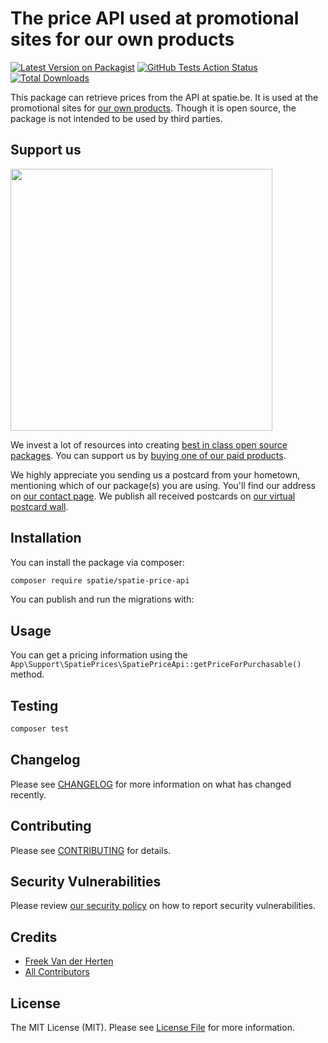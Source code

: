 # The price API used at promotional sites for our own products

[![Latest Version on Packagist](https://img.shields.io/packagist/v/spatie/spatie-price-api.svg?style=flat-square)](https://packagist.org/packages/spatie/spatie-price-api)
[![GitHub Tests Action Status](https://img.shields.io/github/workflow/status/spatie/spatie-price-api/run-tests?label=tests)](https://github.com/spatie/spatie-price-api/actions?query=workflow%3Arun-tests+branch%3Amaster)
[![Total Downloads](https://img.shields.io/packagist/dt/spatie/spatie-price-api.svg?style=flat-square)](https://packagist.org/packages/spatie/spatie-price-api)

This package can retrieve prices from the API at spatie.be. It is used at the promotional sites for [our own products](https://spatie.be/products). Though it is open source, the package is not intended to be used by third parties.

## Support us

[<img src="https://github-ads.s3.eu-central-1.amazonaws.com/spatie-price-api.jpg?t=1" width="419px" />](https://spatie.be/github-ad-click/spatie-price-api)

We invest a lot of resources into creating [best in class open source packages](https://spatie.be/open-source). You can support us by [buying one of our paid products](https://spatie.be/open-source/support-us).

We highly appreciate you sending us a postcard from your hometown, mentioning which of our package(s) you are using. You'll find our address on [our contact page](https://spatie.be/about-us). We publish all received postcards on [our virtual postcard wall](https://spatie.be/open-source/postcards).

## Installation

You can install the package via composer:

```bash
composer require spatie/spatie-price-api
```

You can publish and run the migrations with:


## Usage

You can get a pricing information using the `App\Support\SpatiePrices\SpatiePriceApi::getPriceForPurchasable()` method.

## Testing

``` bash
composer test
```

## Changelog

Please see [CHANGELOG](CHANGELOG.md) for more information on what has changed recently.

## Contributing

Please see [CONTRIBUTING](.github/CONTRIBUTING.md) for details.

## Security Vulnerabilities

Please review [our security policy](../../security/policy) on how to report security vulnerabilities.

## Credits

- [Freek Van der Herten](https://github.com/freekmurze)
- [All Contributors](../../contributors)

## License

The MIT License (MIT). Please see [License File](LICENSE.md) for more information.
